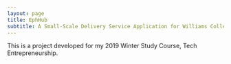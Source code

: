 ```yaml
---
layout: page
title: EphHub
subtitle: A Small-Scale Delivery Service Application for Williams College
---
```


This is a project developed for my 2019 Winter Study Course, Tech Entrepreneurship. 
